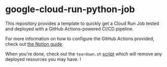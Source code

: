 # google-cloud-run-python-job

This repository provides a template to quickly get a Cloud Run Job tested and deployed
with a GitHub Actions-powered CI/CD pipeline.

For more information on how to configure the GitHub Actions provided, check out [the
Notion guide](https://eastern-diagnostic-580.notion.site/Set-up-CI-CD-for-Google-Cloud-Run-with-Github-Actions-de0624a66b244d829517c9bf77c89dcb).

When you're done, check out the `teardown.sh` [script](scripts/teardown.sh) which will
remove any deployed resources you may have.
!
